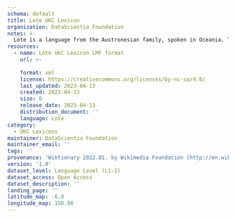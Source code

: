 ```yaml
---
schema: default
title: Lote UKC Lexicon
organization: DataScientia Foundation
notes: >-
  Lote is a language from the Austronesian family, spoken in Oceania. The UKC Lexicon of Lote is represented as a lexico-semantic network. It consists of words, word senses, synsets, as well as sense-level and synset-level relationships.
resources:
  - name: Lote UKC Lexicon LMF format
    url: >-
      
    format: xml
    license: https://creativecommons.org/licenses/by-nc-sa/4.0/
    last_updated: 2023-04-13
    created: 2023-04-13
    size: 0
    release_date: 2023-04-13
    distribution_document: ''
    language: Lote
category:
  - UKC Lexicons
maintainer: DataScientia Foundation
maintainer_email: ''
tags: ''
provenance: 'Wiktionary 2022.01. by Wikimedia Foundation (http://en.wiktionary.org); Princeton WordNet 2.1 by Princeton University (https://wordnet.princeton.edu)'
version: '1.0'
dataset_level: Language Level (L1-2)
dataset_access: Open Access
dataset_description: ''
landing_page: ''
latitude_map: -6.0
longitude_map: 150.98
---
```

